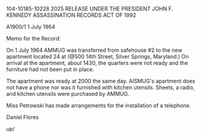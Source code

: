 104-10185-10228 2025 RELEASE UNDER THE PRESIDENT JOHN F. KENNEDY ASSASSINATION RECORDS ACT OF 1992

A1900/1 1 July 1964

Memo for the Record:

On 1 July 1964 AMMUG was transferred from safehouse #2 to the new apartment located
24
at (@500 14th Street, Silver Springs, Maryland.) On arrival at the apartment, about
1430, the quarters were not ready and the furniture had not been put in place.

The apartment was ready at 2000 the same day. AISMUG's apartment does not have a
phone nor was it furnished with kitchen utensils. Sheets, a radio, and kitchen
utensils were purchased by AMMUG.

Miss Petrowski has made arrangements for the installation of a telephone.

Daniel Flores

up/